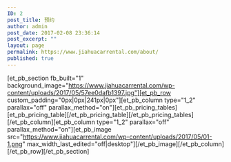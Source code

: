 ```yaml
---
ID: 2
post_title: 预约
author: admin
post_date: 2017-02-08 23:36:14
post_excerpt: ""
layout: page
permalink: https://www.jiahuacarrental.com/about/
published: true
---
```

[et_pb_section fb_built="1" background_image="https://www.jiahuacarrental.com/wp-content/uploads/2017/05/57ee0dafb1397.jpg"][et_pb_row custom_padding="0px|0px|241px|0px"][et_pb_column type="1_2" parallax="off" parallax_method="on"][et_pb_pricing_tables][et_pb_pricing_table][/et_pb_pricing_table][/et_pb_pricing_tables][/et_pb_column][et_pb_column type="1_2" parallax="off" parallax_method="on"][et_pb_image src="https://www.jiahuacarrental.com/wp-content/uploads/2017/05/01-1.png" max_width_last_edited="off|desktop"][/et_pb_image][/et_pb_column][/et_pb_row][/et_pb_section]